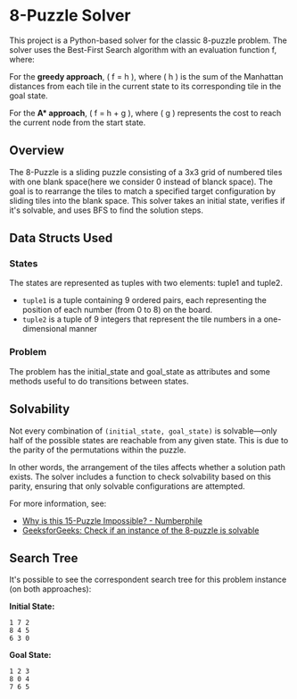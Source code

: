 # 8-Puzzle Solver

This project is a Python-based solver for the classic 8-puzzle problem. The solver uses the Best-First Search algorithm with an evaluation function f, where:

For the **greedy approach**, \( f = h \), where \( h \) is the sum of the Manhattan distances from each tile in the current state to its corresponding tile in the goal state.

For the **A\* approach**, \( f = h + g \), where \( g \) represents the cost to reach the current node from the start state.

## Overview
The 8-Puzzle is a sliding puzzle consisting of a 3x3 grid of numbered tiles with one blank space(here we consider 0 instead of blanck space). The goal is to rearrange the tiles to match a specified target configuration by sliding tiles into the blank space. This solver takes an initial state, verifies if it's solvable, and uses BFS to find the solution steps.

## Data Structs Used 

### States
The states are represented as tuples with two elements: tuple1 and tuple2.
 - `tuple1` is a tuple containing 9 ordered pairs, each representing the position of each number (from 0 to 8) on the board.
 - `tuple2` is a tuple of 9 integers that represent the tile numbers in a one-dimensional manner

### Problem
The problem has the initial_state and goal_state as attributes and some methods useful to do transitions between states.

## Solvability
Not every combination of `(initial_state, goal_state)` is solvable—only half of the possible states are reachable from any given state. This is due to the parity of the permutations within the puzzle. 

In other words, the arrangement of the tiles affects whether a solution path exists. The solver includes a function to check solvability based on this parity, ensuring that only solvable configurations are attempted.

For more information, see:
- [Why is this 15-Puzzle Impossible? - Numberphile](https://www.youtube.com/watch?v=YI1WqYKHi78&t=1021s)
- [GeeksforGeeks: Check if an instance of the 8-puzzle is solvable](https://www.geeksforgeeks.org/check-instance-8-puzzle-solvable/)

## Search Tree
It's possible to see the correspondent search tree for this problem instance (on both approaches):

**Initial State:** <br>
```
1 7 2 
8 4 5 
6 3 0
```

**Goal State:**<br>
```
1 2 3 
8 0 4 
7 6 5
```